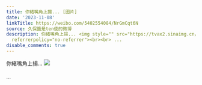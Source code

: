 ```yaml
---
title: 你緒嘴角上揚... [图片]
date: '2023-11-08'
linkTitle: https://weibo.com/5402554084/NrGmCqt6N
source: 久保醬是ten使的微博
description: 你緒嘴角上揚... <img style="" src="https://tvax2.sinaimg.cn/large/005TCz76gy1hjo7ol9h2jj30p20xgjx9.jpg"
  referrerpolicy="no-referrer"><br><br> ...
disable_comments: true
---
```

你緒嘴角上揚... <img style="" src="https://tvax2.sinaimg.cn/large/005TCz76gy1hjo7ol9h2jj30p20xgjx9.jpg" referrerpolicy="no-referrer"><br><br> ...